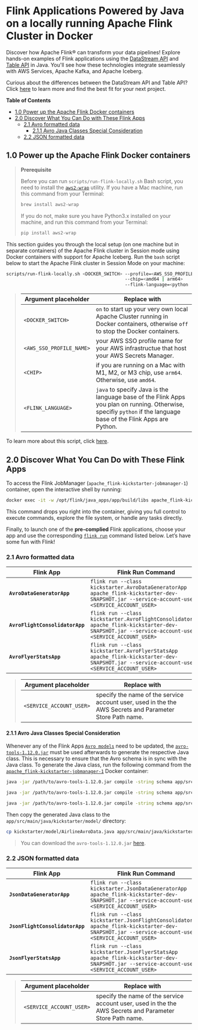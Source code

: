 # Flink Applications Powered by Java on a locally running Apache Flink Cluster in Docker
Discover how Apache Flink® can transform your data pipelines! Explore hands-on examples of Flink applications using the [DataStream API](https://nightlies.apache.org/flink/flink-docs-release-2.1/docs/dev/datastream/overview/) and [Table API](https://nightlies.apache.org/flink/flink-docs-release-2.1/docs/dev/table/overview/) in Java. You'll see how these technologies integrate seamlessly with AWS Services, Apache Kafka, and  Apache Iceberg.

Curious about the differences between the DataStream API and Table API? Click [here](../.blog/datastream-vs-table-api.md) to learn more and find the best fit for your next project.

**Table of Contents**

<!-- toc -->
+ [1.0 Power up the Apache Flink Docker containers](#10-power-up-the-apache-flink-docker-containers)
+ [2.0 Discover What You Can Do with These Flink Apps](#20-discover-what-you-can-do-with-these-flink-apps)
    - [2.1 Avro formatted data](#21-avro-formatted-data)
        + [2.1.1 Avro Java Classes Special Consideration](#211-avro-java-classes-special-consideration)
    - [2.2 JSON formatted data](#22-json-formatted-data)
<!-- tocstop -->

## 1.0 Power up the Apache Flink Docker containers

> **Prerequisite**
> 
> Before you can run `scripts/run-flink-locally.sh` Bash script, you need to install the [`aws2-wrap`](https://pypi.org/project/aws2-wrap/#description) utility.  If you have a Mac machine, run this command from your Terminal:
> ````bash
> brew install aws2-wrap
> ````
>
> If you do not, make sure you have Python3.x installed on your machine, and run this command from your Terminal:
> ```bash
> pip install aws2-wrap
> ```

This section guides you through the local setup (on one machine but in separate containers) of the Apache Flink cluster in Session mode using Docker containers with support for Apache Iceberg.  Run the `bash` script below to start the Apache Flink cluster in Session Mode on your machine:

```bash
scripts/run-flink-locally.sh <DOCKER_SWITCH> --profile=<AWS_SSO_PROFILE_NAME>
                                             --chip=<amd64 | arm64>
                                             --flink-language=<python | java>
```
> Argument placeholder|Replace with
> -|-
> `<DOCKER_SWITCH>`|`on` to start up your very own local Apache Cluster running in Docker containers, otherwise `off` to stop the Docker containers.
> `<AWS_SSO_PROFILE_NAME>`|your AWS SSO profile name for your AWS infrastructue that host your AWS Secrets Manager.
> `<CHIP>`|if you are running on a Mac with M1, M2, or M3 chip, use `arm64`.  Otherwise, use `amd64`.
> `<FLINK_LANGUAGE>`|`java` to specify Java is the language base of the Flink Apps you plan on running.  Otherwise, specifiy `python` if the language base of the Flink Apps are Python.

To learn more about this script, click [here](../.blog/run-flink-locally-script-explanation.md).

## 2.0 Discover What You Can Do with These Flink Apps
To access the Flink JobManager (`apache_flink-kickstarter-jobmanager-1`) container, open the interactive shell by running:
```bash
docker exec -it -w /opt/flink/java_apps/app/build/libs apache_flink-kickstarter-jobmanager-1 /bin/bash
```

This command drops you right into the container, giving you full control to execute commands, explore the file system, or handle any tasks directly.

Finally, to launch one of the **pre-complied** Flink applications, choose your app and use the corresponding [`flink run`](https://nightlies.apache.org/flink/flink-docs-master/docs/deployment/cli/) command listed below. Let’s have some fun with Flink!

### 2.1 Avro formatted data
Flink App|Flink Run Command
-|-
**`AvroDataGeneratorApp`**|`flink run --class kickstarter.AvroDataGeneratorApp apache_flink-kickstarter-dev-SNAPSHOT.jar --service-account-user <SERVICE_ACCOUNT_USER>`
**`AvroFlightConsolidatorApp`**|`flink run --class kickstarter.AvroFlightConsolidatorApp apache_flink-kickstarter-dev-SNAPSHOT.jar --service-account-user <SERVICE_ACCOUNT_USER>`
**`AvroFlyerStatsApp`**|`flink run --class kickstarter.AvroFlyerStatsApp apache_flink-kickstarter-dev-SNAPSHOT.jar --service-account-user <SERVICE_ACCOUNT_USER>`

> Argument placeholder|Replace with
> -|-
> `<SERVICE_ACCOUNT_USER>`|specify the name of the service account user, used in the the AWS Secrets and Parameter Store Path name.

#### 2.1.1 Avro Java Classes Special Consideration
Whenever any of the Flink Apps [`Avro models`](app/src/main/java/kickstarter/model/avro/) need to be updated, the [`avro-tools-1.12.0.jar`](https://avro.apache.org/docs/++version++/getting-started-java/#serializing-and-deserializing-with-code-generation) must be used afterwards to generate the respective Java class. This is necessary to ensure that the Avro schema is in sync with the Java class. To generate the Java class, run the following command from the [`apache_flink-kickstarter-jobmanager-1`](#20-discover-what-you-can-do-with-these-flink-apps) Docker container:

```bash 
java -jar /path/to/avro-tools-1.12.0.jar compile -string schema app/src/main/java/kickstarter/model/avro/AirlineAvroData.avsc .

java -jar /path/to/avro-tools-1.12.0.jar compile -string schema app/src/main/java/kickstarter/model/avro/FlightAvroData.avsc .

java -jar /path/to/avro-tools-1.12.0.jar compile -string schema app/src/main/java/kickstarter/model/avro/FlyerStatsAvroData.avsc .
```

Then copy the generated Java class to the `app/src/main/java/kickstarter/model/` directory:

```bash
cp kickstarter/model/AirlineAvroData.java app/src/main/java/kickstarter/model/
```

> You can download the `avro-tools-1.12.0.jar` [here](https://repo1.maven.org/maven2/org/apache/avro/avro-tools/1.12.0/avro-tools-1.12.0.jar).

### 2.2 JSON formatted data
Flink App|Flink Run Command
-|-
**`JsonDataGeneratorApp`**|`flink run --class kickstarter.JsonDataGeneratorApp apache_flink-kickstarter-dev-SNAPSHOT.jar --service-account-user <SERVICE_ACCOUNT_USER>`
**`JsonFlightConsolidatorApp`**|`flink run --class kickstarter.JsonFlightConsolidatorApp apache_flink-kickstarter-dev-SNAPSHOT.jar --service-account-user <SERVICE_ACCOUNT_USER>`
**`JsonFlyerStatsApp`**|`flink run --class kickstarter.JsonFlyerStatsApp apache_flink-kickstarter-dev-SNAPSHOT.jar --service-account-user <SERVICE_ACCOUNT_USER>`

> Argument placeholder|Replace with
> -|-
> `<SERVICE_ACCOUNT_USER>`|specify the name of the service account user, used in the the AWS Secrets and Parameter Store Path name.

